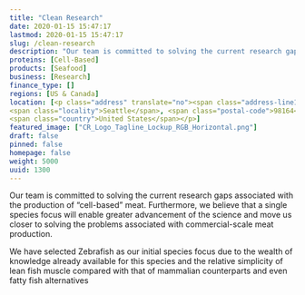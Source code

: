 ```yaml
---
title: "Clean Research"
date: 2020-01-15 15:47:17
lastmod: 2020-01-15 15:47:17
slug: /clean-research
description: "Our team is committed to solving the current research gaps associated with the production of “cell-based” meat. Furthermore, we believe that a single species focus will enable greater advancement of the science and move us closer to solving the problems associated with commercial-scale meat production.We have selected Zebrafish as our initial species focus due to the wealth of knowledge already available for this species and the relative simplicity of lean fish muscle compared with that of mammalian counterparts and even fatty fish alternatives"
proteins: [Cell-Based]
products: [Seafood]
business: [Research]
finance_type: []
regions: [US & Canada]
location: [<p class="address" translate="no"><span class="address-line1">Madison Street</span><br>
<span class="locality">Seattle</span>, <span class="postal-code">98164</span><br>
<span class="country">United States</span></p>]
featured_image: ["CR_Logo_Tagline_Lockup_RGB_Horizontal.png"]
draft: false
pinned: false
homepage: false
weight: 5000
uuid: 1300
---
```

<p>Our team is committed to solving the current research gaps associated with the production of “cell-based” meat. Furthermore, we believe that a single species focus will enable greater advancement of the science and move us closer to solving the problems associated with commercial-scale meat production.</p>
<p>We have selected Zebrafish as our initial species focus due to the wealth of knowledge already available for this species and the relative simplicity of lean fish muscle compared with that of mammalian counterparts and even fatty fish alternatives</p>
